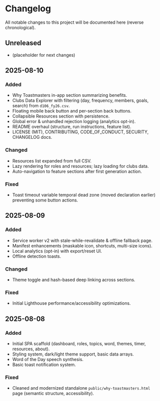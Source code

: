 # Changelog
All notable changes to this project will be documented here (reverse chronological).

## Unreleased
- (placeholder for next changes)

## 2025-08-10
### Added
- Why Toastmasters in-app section summarizing benefits.
- Clubs Data Explorer with filtering (day, frequency, members, goals, search) from `d106_fy26.csv`.
- Floating mobile back button and per-section back buttons.
- Collapsible Resources section with persistence.
- Global error & unhandled rejection logging (analytics opt-in).
- README overhaul (structure, run instructions, feature list).
- LICENSE (MIT), CONTRIBUTING, CODE_OF_CONDUCT, SECURITY, CHANGELOG docs.

### Changed
- Resources list expanded from full CSV.
- Lazy rendering for roles and resources; lazy loading for clubs data.
- Auto-navigation to feature sections after first generation action.

### Fixed
- Toast timeout variable temporal dead zone (moved declaration earlier) preventing some button actions.

## 2025-08-09
### Added
- Service worker v2 with stale-while-revalidate & offline fallback page.
- Manifest enhancements (maskable icon, shortcuts, multi-size icons).
- Local analytics (opt-in) with export/reset UI.
- Offline detection toasts.

### Changed
- Theme toggle and hash-based deep linking across sections.

### Fixed
- Initial Lighthouse performance/accessibility optimizations.

## 2025-08-08
### Added
- Initial SPA scaffold (dashboard, roles, topics, word, themes, timer, resources, about).
- Styling system, dark/light theme support, basic data arrays.
- Word of the Day speech synthesis.
- Basic toast notification system.

### Fixed
- Cleaned and modernized standalone `public/why-toastmasters.html` page (semantic structure, accessibility).
